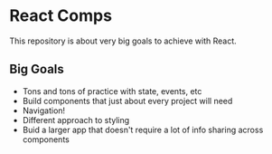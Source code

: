 # React Comps

This repository is about very big goals to achieve with React.

## Big Goals

- Tons and tons of practice with state, events, etc
- Build components that just about every project will need
- Navigation!
- Different approach to styling
- Buid a larger app that doesn't require a lot of info sharing across components
